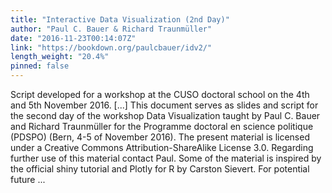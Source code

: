 ```yaml
---
title: "Interactive Data Visualization (2nd Day)"
author: "Paul C. Bauer & Richard Traunmüller"
date: "2016-11-23T00:14:07Z"
link: "https://bookdown.org/paulcbauer/idv2/"
length_weight: "20.4%"
pinned: false
---
```


Script developed for a workshop at the CUSO doctoral school on the 4th and 5th November 2016. [...] This document serves as slides and script for the second day of the workshop Data Visualization taught by Paul C. Bauer and Richard Traunmüller for the Programme doctoral en science politique (PDSPO) (Bern, 4-5 of November 2016). The present material is licensed under a Creative Commons Attribution-ShareAlike License 3.0. Regarding further use of this material contact Paul. Some of the material is inspired by the official shiny tutorial and Plotly for R by Carston Sievert. For potential future ...
